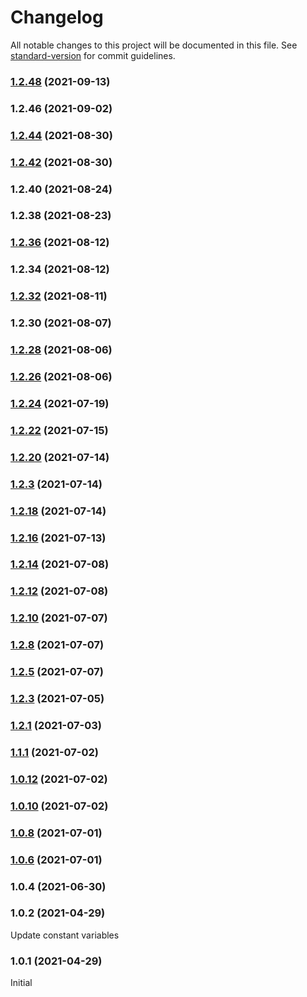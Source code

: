 # Changelog

All notable changes to this project will be documented in this file. See [standard-version](https://github.com/conventional-changelog/standard-version) for commit guidelines.

### [1.2.48](https://github.com/NameCoach/gpdb-widget/compare/v1.2.46...v1.2.48) (2021-09-13)

### 1.2.46 (2021-09-02)

### [1.2.44](https://github.com/NameCoach/gpdb-widget/compare/v1.2.42...v1.2.44) (2021-08-30)

### [1.2.42](https://github.com/NameCoach/gpdb-widget/compare/v1.2.30...v1.2.42) (2021-08-30)

### 1.2.40 (2021-08-24)

### 1.2.38 (2021-08-23)

### [1.2.36](https://github.com/NameCoach/gpdb-widget/compare/v1.2.34...v1.2.36) (2021-08-12)

### 1.2.34 (2021-08-12)

### [1.2.32](https://github.com/NameCoach/gpdb-widget/compare/v1.2.30...v1.2.32) (2021-08-11)

### 1.2.30 (2021-08-07)

### [1.2.28](https://github.com/NameCoach/gpdb-widget/compare/v1.2.24...v1.2.28) (2021-08-06)

### [1.2.26](https://github.com/NameCoach/gpdb-widget/compare/v1.2.24...v1.2.26) (2021-08-06)

### [1.2.24](https://github.com/NameCoach/gpdb-widget/compare/v1.2.22...v1.2.24) (2021-07-19)

### [1.2.22](https://github.com/NameCoach/gpdb-widget/compare/v1.2.20...v1.2.22) (2021-07-15)

### [1.2.20](https://github.com/NameCoach/gpdb-widget/compare/v1.2.18...v1.2.20) (2021-07-14)

### [1.2.3](https://github.com/NameCoach/gpdb-widget/compare/v1.2.18...v1.2.3) (2021-07-14)

### [1.2.18](https://github.com/NameCoach/gpdb-widget/compare/v1.2.16...v1.2.18) (2021-07-14)

### [1.2.16](https://github.com/NameCoach/gpdb-widget/compare/v1.2.14...v1.2.16) (2021-07-13)

### [1.2.14](https://github.com/NameCoach/gpdb-widget/compare/v1.2.12...v1.2.14) (2021-07-08)

### [1.2.12](https://github.com/NameCoach/gpdb-widget/compare/v1.2.10...v1.2.12) (2021-07-08)

### [1.2.10](https://github.com/NameCoach/gpdb-widget/compare/v1.2.8...v1.2.10) (2021-07-07)

### [1.2.8](https://github.com/NameCoach/gpdb-widget/compare/v1.2.5...v1.2.8) (2021-07-07)

### [1.2.5](https://github.com/NameCoach/gpdb-widget/compare/v1.2.3...v1.2.5) (2021-07-07)

### [1.2.3](https://github.com/NameCoach/gpdb-widget/compare/v1.2.1...v1.2.3) (2021-07-05)

### [1.2.1](https://github.com/NameCoach/gpdb-widget/compare/v1.2.0...v1.2.1) (2021-07-03)

### [1.1.1](https://github.com/NameCoach/gpdb-widget/compare/v1.0.12...v1.1.1) (2021-07-02)

### [1.0.12](https://github.com/NameCoach/gpdb-widget/compare/v1.0.10...v1.0.12) (2021-07-02)

### [1.0.10](https://github.com/NameCoach/gpdb-widget/compare/v1.0.8...v1.0.10) (2021-07-02)

### [1.0.8](https://github.com/NameCoach/gpdb-widget/compare/v1.0.6...v1.0.8) (2021-07-01)

### [1.0.6](https://github.com/NameCoach/gpdb-widget/compare/v1.0.4...v1.0.6) (2021-07-01)

### 1.0.4 (2021-06-30)

### 1.0.2 (2021-04-29)
Update constant variables

### 1.0.1 (2021-04-29)
Initial
